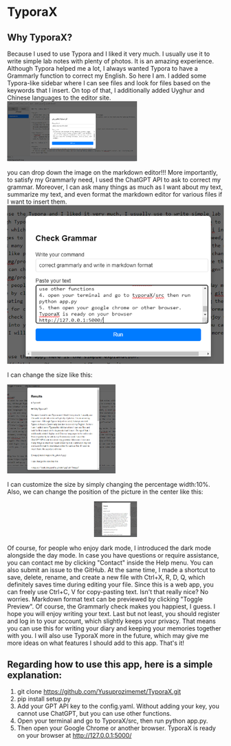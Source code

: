 # TyporaX

## Why TyporaX?

Because I used to use Typora and I liked it very much. I usually use it to write simple lab notes with plenty of photos. It is an amazing experience. Although Typora helped me a lot, I always wanted Typora to have a Grammarly function to correct my English. So here I am. I added some Typora-like sidebar where I can see files and look for files based on the keywords that I insert. On top of that, I additionally added Uyghur and Chinese languages to the editor site.
<img src="Screenshot_2345.png" alt="Image" style="width:60%;"> 

you can drop down the image on the markdown editor!!! More importantly, to satisfy my Grammarly need, I used the ChatGPT API to ask to correct my grammar. Moreover, I can ask many things as much as I want about my text, summarize my text, and even format the markdown editor for various files if I want to insert them.![Screenshot (2346).png](Screenshot_2346.png)

I can change the size like this:

<img src="Screenshot_2347.png" alt="Image" style="width:50%;">

I can customize the size by simply changing the percentage width:10%. Also, we can change the position of the picture in the center like this:

<p align="center">
<img src="Screenshot_2347.png" alt="Image" style="width:20%;">
</p>

Of course, for people who enjoy dark mode, I introduced the dark mode alongside the day mode. In case you have questions or require assistance, you can contact me by clicking "Contact" inside the Help menu. You can also submit an issue to the GitHub. At the same time, I made a shortcut to save, delete, rename, and create a new file with Ctrl+X, R, D, Q, which definitely saves time during editing your file. Since this is a web app, you can freely use Ctrl+C, V for copy-pasting text. Isn't that really nice? No worries. Markdown format text can be previewed by clicking "Toggle Preview". Of course, the Grammarly check makes you happiest, I guess. I hope you will enjoy writing your text. Last but not least, you should register and log in to your account, which slightly keeps your privacy. That means you can use this for writing your diary and keeping your memories together with you. I will also use TyporaX more in the future, which may give me more ideas on what features I should add to this app. That's it!

## Regarding how to use this app, here is a simple explanation:
1. git clone https://github.com/Yusuprozimemet/TyporaX.git
2. pip install setup.py
3. Add your GPT API key to the config.yaml. Without adding your key, you cannot use ChatGPT, but you can use other functions.
4. Open your terminal and go to TyporaX/src, then run python app.py.
5. Then open your Google Chrome or another browser. TyporaX is ready on your browser at http://127.0.0.1:5000/
